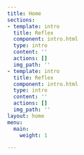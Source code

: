 ```yaml
---
title: Home
sections:
- template: intro
  title: Reflex
  component: intro.html
  type: intro
  content: ''
  actions: []
  img_path: ''
- template: intro
  title: Reflex
  component: intro.html
  type: intro
  content: ''
  actions: []
  img_path: ''
layout: home
menu:
  main:
    weight: 1

---
```

